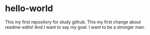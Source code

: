 # hello-world
This my first repository for study github.
This my first change about readme-edits! And I want to say my goal. I want to be a stronger man.
